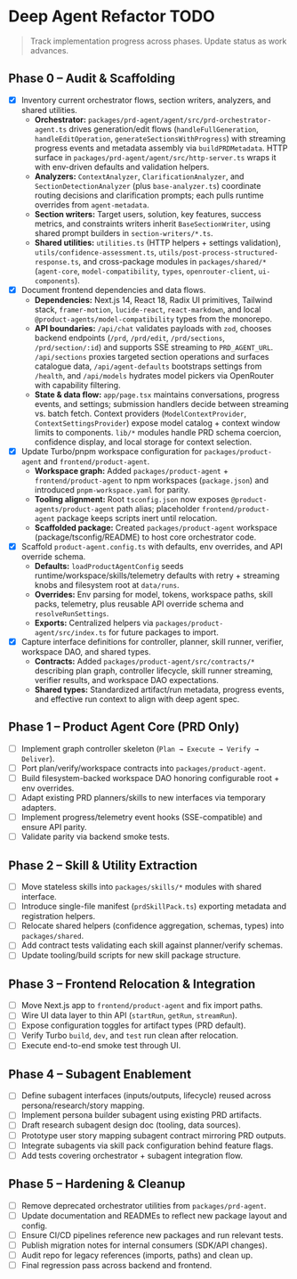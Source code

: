 # Deep Agent Refactor TODO

> Track implementation progress across phases. Update status as work advances.

## Phase 0 – Audit & Scaffolding
- [x] Inventory current orchestrator flows, section writers, analyzers, and shared utilities.
  - **Orchestrator:** `packages/prd-agent/agent/src/prd-orchestrator-agent.ts` drives generation/edit flows (`handleFullGeneration`, `handleEditOperation`, `generateSectionsWithProgress`) with streaming progress events and metadata assembly via `buildPRDMetadata`. HTTP surface in `packages/prd-agent/agent/src/http-server.ts` wraps it with env-driven defaults and validation helpers.
  - **Analyzers:** `ContextAnalyzer`, `ClarificationAnalyzer`, and `SectionDetectionAnalyzer` (plus `base-analyzer.ts`) coordinate routing decisions and clarification prompts; each pulls runtime overrides from `agent-metadata`.
  - **Section writers:** Target users, solution, key features, success metrics, and constraints writers inherit `BaseSectionWriter`, using shared prompt builders in `section-writers/*.ts`.
  - **Shared utilities:** `utilities.ts` (HTTP helpers + settings validation), `utils/confidence-assessment.ts`, `utils/post-process-structured-response.ts`, and cross-package modules in `packages/shared/*` (`agent-core`, `model-compatibility`, `types`, `openrouter-client`, `ui-components`).
- [x] Document frontend dependencies and data flows.
  - **Dependencies:** Next.js 14, React 18, Radix UI primitives, Tailwind stack, `framer-motion`, `lucide-react`, `react-markdown`, and local `@product-agents/model-compatibility` types from the monorepo.
  - **API boundaries:** `/api/chat` validates payloads with `zod`, chooses backend endpoints (`/prd`, `/prd/edit`, `/prd/sections`, `/prd/section/:id`) and supports SSE streaming to `PRD_AGENT_URL`. `/api/sections` proxies targeted section operations and surfaces catalogue data, `/api/agent-defaults` bootstraps settings from `/health`, and `/api/models` hydrates model pickers via OpenRouter with capability filtering.
  - **State & data flow:** `app/page.tsx` maintains conversations, progress events, and settings; submission handlers decide between streaming vs. batch fetch. Context providers (`ModelContextProvider`, `ContextSettingsProvider`) expose model catalog + context window limits to components. `lib/*` modules handle PRD schema coercion, confidence display, and local storage for context selection.
- [x] Update Turbo/pnpm workspace configuration for `packages/product-agent` and `frontend/product-agent`.
  - **Workspace graph:** Added `packages/product-agent` + `frontend/product-agent` to npm workspaces (`package.json`) and introduced `pnpm-workspace.yaml` for parity.
  - **Tooling alignment:** Root `tsconfig.json` now exposes `@product-agents/product-agent` path alias; placeholder `frontend/product-agent` package keeps scripts inert until relocation.
  - **Scaffolded package:** Created `packages/product-agent` workspace (package/tsconfig/README) to host core orchestrator code.
- [x] Scaffold `product-agent.config.ts` with defaults, env overrides, and API override schema.
  - **Defaults:** `loadProductAgentConfig` seeds runtime/workspace/skills/telemetry defaults with retry + streaming knobs and filesystem root at `data/runs`.
  - **Overrides:** Env parsing for model, tokens, workspace paths, skill packs, telemetry, plus reusable API override schema and `resolveRunSettings`.
  - **Exports:** Centralized helpers via `packages/product-agent/src/index.ts` for future packages to import.
- [x] Capture interface definitions for controller, planner, skill runner, verifier, workspace DAO, and shared types.
  - **Contracts:** Added `packages/product-agent/src/contracts/*` describing plan graph, controller lifecycle, skill runner streaming, verifier results, and workspace DAO expectations.
  - **Shared types:** Standardized artifact/run metadata, progress events, and effective run context to align with deep agent spec.

## Phase 1 – Product Agent Core (PRD Only)
- [ ] Implement graph controller skeleton (`Plan → Execute → Verify → Deliver`).
- [ ] Port plan/verify/workspace contracts into `packages/product-agent`.
- [ ] Build filesystem-backed workspace DAO honoring configurable root + env overrides.
- [ ] Adapt existing PRD planners/skills to new interfaces via temporary adapters.
- [ ] Implement progress/telemetry event hooks (SSE-compatible) and ensure API parity.
- [ ] Validate parity via backend smoke tests.

## Phase 2 – Skill & Utility Extraction
- [ ] Move stateless skills into `packages/skills/*` modules with shared interface.
- [ ] Introduce single-file manifest (`prdSkillPack.ts`) exporting metadata and registration helpers.
- [ ] Relocate shared helpers (confidence aggregation, schemas, types) into `packages/shared`.
- [ ] Add contract tests validating each skill against planner/verify schemas.
- [ ] Update tooling/build scripts for new skill package structure.

## Phase 3 – Frontend Relocation & Integration
- [ ] Move Next.js app to `frontend/product-agent` and fix import paths.
- [ ] Wire UI data layer to thin API (`startRun`, `getRun`, `streamRun`).
- [ ] Expose configuration toggles for artifact types (PRD default).
- [ ] Verify Turbo `build`, `dev`, and `test` run clean after relocation.
- [ ] Execute end-to-end smoke test through UI.

## Phase 4 – Subagent Enablement
- [ ] Define subagent interfaces (inputs/outputs, lifecycle) reused across persona/research/story mapping.
- [ ] Implement persona builder subagent using existing PRD artifacts.
- [ ] Draft research subagent design doc (tooling, data sources).
- [ ] Prototype user story mapping subagent contract mirroring PRD outputs.
- [ ] Integrate subagents via skill pack configuration behind feature flags.
- [ ] Add tests covering orchestrator + subagent integration flow.

## Phase 5 – Hardening & Cleanup
- [ ] Remove deprecated orchestrator utilities from `packages/prd-agent`.
- [ ] Update documentation and READMEs to reflect new package layout and config.
- [ ] Ensure CI/CD pipelines reference new packages and run relevant tests.
- [ ] Publish migration notes for internal consumers (SDK/API changes).
- [ ] Audit repo for legacy references (imports, paths) and clean up.
- [ ] Final regression pass across backend and frontend.
